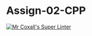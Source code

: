 # Assign-02-CPP
[![Mr Coxall's Super Linter](https://github.com/ICS3U-Programming-JeremiahO/Assign-02-CPP/workflows/Mr%20Coxall's%20Super%20Linter/badge.svg)](https://github.com/ICS3U-Programming-JeremiahO/Assign-02-CPP/actions/)


